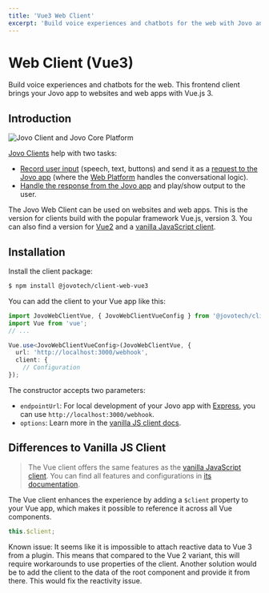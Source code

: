 ```yaml
---
title: 'Vue3 Web Client'
excerpt: 'Build voice experiences and chatbots for the web with Jovo and VueJS v3.'
---
```


# Web Client (Vue3)

Build voice experiences and chatbots for the web. This frontend client brings your Jovo app to websites and web apps with Vue.js 3.

## Introduction

![Jovo Client and Jovo Core Platform](https://github.com/jovotech/jovo-framework/raw/master/jovo-platforms/jovo-platform-core/img/jovo-client-platform-communication.png 'How Jovo Core Platform communicates with clients like web apps')

[Jovo Clients](https://v4.jovo.tech/docs/clients) help with two tasks:

- [Record user input](#record-user-input) (speech, text, buttons) and send it as a [request to the Jovo app](#send-a-request-to-jovo) (where the [Web Platform](https://v4.jovo.tech/marketplace/platform-web) handles the conversational logic).
- [Handle the response from the Jovo app](#handle-the-response-from-jovo) and play/show output to the user.

The Jovo Web Client can be used on websites and web apps. This is the version for clients build with the popular framework Vue.js, version 3. You can also find a version for [Vue2](https://v4.jovo.tech/marketplace/client-web-vue2) and a [vanilla JavaScript client](https://v4.jovo.tech/marketplace/client-web).

## Installation

Install the client package:

```bash
$ npm install @jovotech/client-web-vue3
```

You can add the client to your Vue app like this:

```typescript
import JovoWebClientVue, { JovoWebClientVueConfig } from '@jovotech/client-web-vue3';
import Vue from 'vue';
// ...

Vue.use<JovoWebClientVueConfig>(JovoWebClientVue, {
  url: 'http://localhost:3000/webhook',
  client: {
    // Configuration
});
```

The constructor accepts two parameters:

- `endpointUrl`: For local development of your Jovo app with [Express](https://v4.jovo.tech/marketplace/server-express), you can use `http://localhost:3000/webhook`.
- `options`: Learn more in the [vanilla JS client docs](https://v4.jovo.tech/marketplace/client-web#configuration).

## Differences to Vanilla JS Client

> The Vue client offers the same features as the [vanilla JavaScript client](https://v4.jovo.tech/marketplace/client-web). You can find all features and configurations in [its documentation](https://v4.jovo.tech/marketplace/client-web).

The Vue client enhances the experience by adding a `$client` property to your Vue app, which makes it possible to reference it across all Vue components.

```typescript
this.$client;
```

Known issue: It seems like it is impossible to attach reactive data to Vue 3 from a plugin. This means that compared to the Vue 2 variant, this will require workarounds to use properties of the client. Another solution would be to add the client to the data of the root component and provide it from there. This would fix the reactivity issue.
